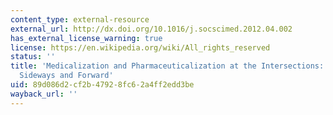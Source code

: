 ```yaml
---
content_type: external-resource
external_url: http://dx.doi.org/10.1016/j.socscimed.2012.04.002
has_external_license_warning: true
license: https://en.wikipedia.org/wiki/All_rights_reserved
status: ''
title: 'Medicalization and Pharmaceuticalization at the Intersections: Looking Backward,
  Sideways and Forward'
uid: 89d086d2-cf2b-4792-8fc6-2a4ff2edd3be
wayback_url: ''
---
```

